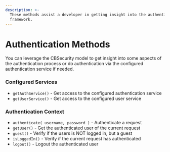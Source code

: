 ```yaml
---
description: >-
  These methods assist a developer in getting insight into the authentication
  framework.
---
```


# Authentication Methods

You can leverage the CBSecurity model to get insight into some aspects of the authentication process or do authentication via the configured authentication service if needed.

### Configured Services

* `getAuthService()` - Get access to the configured authentication service
* `getUserService()` - Get access to the configured user service

### Authentication Context

* `authenticate( username, password )` - Authenticate a request
* `getUser()` - Get the authenticated user of the current request
* `guest()` - Verify if the users is NOT logged in, but a guest
* `isLoggedIn()` - Verify if the current request has authenticated
* `logout()` - Logout the authenticated user
